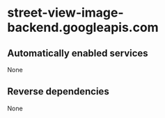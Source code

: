 # street-view-image-backend.googleapis.com

## Automatically enabled services

None

## Reverse dependencies

None
